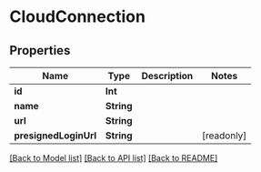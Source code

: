 # CloudConnection

## Properties

Name | Type | Description | Notes
------------ | ------------- | ------------- | -------------
**id** | **Int** |  | 
**name** | **String** |  | 
**url** | **String** |  | 
**presignedLoginUrl** | **String** |  | [readonly] 

[[Back to Model list]](../#documentation-for-models) [[Back to API list]](../#documentation-for-api-endpoints) [[Back to README]](../)


